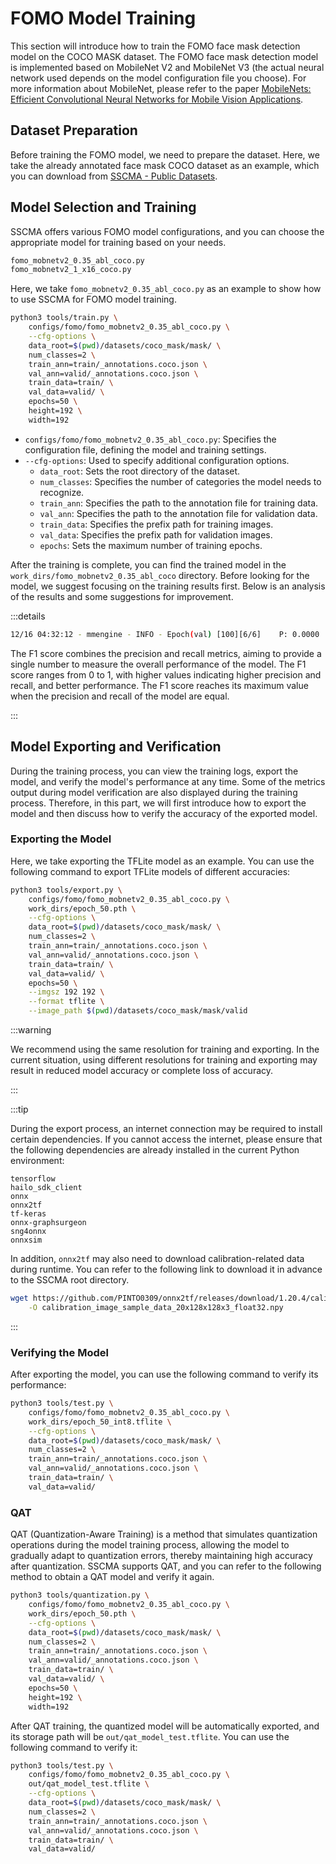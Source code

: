 # FOMO Model Training

This section will introduce how to train the FOMO face mask detection model on the COCO MASK dataset. The FOMO face mask detection model is implemented based on MobileNet V2 and MobileNet V3 (the actual neural network used depends on the model configuration file you choose). For more information about MobileNet, please refer to the paper [MobileNets: Efficient Convolutional Neural Networks for Mobile Vision Applications](https://arxiv.org/pdf/1704.04861.pdf).

## Dataset Preparation

Before training the FOMO model, we need to prepare the dataset. Here, we take the already annotated face mask COCO dataset as an example, which you can download from [SSCMA - Public Datasets](../../datasets/public#obtaining-public-datasets).

## Model Selection and Training

SSCMA offers various FOMO model configurations, and you can choose the appropriate model for training based on your needs.

```sh
fomo_mobnetv2_0.35_abl_coco.py
fomo_mobnetv2_1_x16_coco.py
```

Here, we take `fomo_mobnetv2_0.35_abl_coco.py` as an example to show how to use SSCMA for FOMO model training.

```sh
python3 tools/train.py \
    configs/fomo/fomo_mobnetv2_0.35_abl_coco.py \
    --cfg-options \
    data_root=$(pwd)/datasets/coco_mask/mask/ \
    num_classes=2 \
    train_ann=train/_annotations.coco.json \
    val_ann=valid/_annotations.coco.json \
    train_data=train/ \
    val_data=valid/ \
    epochs=50 \
    height=192 \
    width=192
```

- `configs/fomo/fomo_mobnetv2_0.35_abl_coco.py`: Specifies the configuration file, defining the model and training settings.
- `--cfg-options`: Used to specify additional configuration options.
    - `data_root`: Sets the root directory of the dataset.
    - `num_classes`: Specifies the number of categories the model needs to recognize.
    - `train_ann`: Specifies the path to the annotation file for training data.
    - `val_ann`: Specifies the path to the annotation file for validation data.
    - `train_data`: Specifies the prefix path for training images.
    - `val_data`: Specifies the prefix path for validation images.
    - `epochs`: Sets the maximum number of training epochs.

After the training is complete, you can find the trained model in the `work_dirs/fomo_mobnetv2_0.35_abl_coco` directory. Before looking for the model, we suggest focusing on the training results first. Below is an analysis of the results and some suggestions for improvement.

:::details

```sh
12/16 04:32:12 - mmengine - INFO - Epoch(val) [100][6/6]    P: 0.0000  R: 0.0000  F1: 0.0000  data_time: 0.0664  time: 0.0796
```

The F1 score combines the precision and recall metrics, aiming to provide a single number to measure the overall performance of the model. The F1 score ranges from 0 to 1, with higher values indicating higher precision and recall, and better performance. The F1 score reaches its maximum value when the precision and recall of the model are equal.

:::

## Model Exporting and Verification

During the training process, you can view the training logs, export the model, and verify the model's performance at any time. Some of the metrics output during model verification are also displayed during the training process. Therefore, in this part, we will first introduce how to export the model and then discuss how to verify the accuracy of the exported model.

### Exporting the Model

Here, we take exporting the TFLite model as an example. You can use the following command to export TFLite models of different accuracies:

```sh
python3 tools/export.py \
    configs/fomo/fomo_mobnetv2_0.35_abl_coco.py \
    work_dirs/epoch_50.pth \
    --cfg-options \
    data_root=$(pwd)/datasets/coco_mask/mask/ \
    num_classes=2 \
    train_ann=train/_annotations.coco.json \
    val_ann=valid/_annotations.coco.json \
    train_data=train/ \
    val_data=valid/ \
    epochs=50 \
    --imgsz 192 192 \
    --format tflite \
    --image_path $(pwd)/datasets/coco_mask/mask/valid
```

:::warning

We recommend using the same resolution for training and exporting. In the current situation, using different resolutions for training and exporting may result in reduced model accuracy or complete loss of accuracy.

:::

:::tip

During the export process, an internet connection may be required to install certain dependencies. If you cannot access the internet, please ensure that the following dependencies are already installed in the current Python environment:

```
tensorflow
hailo_sdk_client
onnx
onnx2tf
tf-keras
onnx-graphsurgeon
sng4onnx
onnxsim
```

In addition, `onnx2tf` may also need to download calibration-related data during runtime. You can refer to the following link to download it in advance to the SSCMA root directory.

```sh
wget https://github.com/PINTO0309/onnx2tf/releases/download/1.20.4/calibration_image_sample_data_20x128x128x3_float32.npy  \
    -O calibration_image_sample_data_20x128x128x3_float32.npy
```

:::

### Verifying the Model

After exporting the model, you can use the following command to verify its performance:

```sh
python3 tools/test.py \
    configs/fomo/fomo_mobnetv2_0.35_abl_coco.py \
    work_dirs/epoch_50_int8.tflite \
    --cfg-options \
    data_root=$(pwd)/datasets/coco_mask/mask/ \
    num_classes=2 \
    train_ann=train/_annotations.coco.json \
    val_ann=valid/_annotations.coco.json \
    train_data=train/ \
    val_data=valid/
```

### QAT

QAT (Quantization-Aware Training) is a method that simulates quantization operations during the model training process, allowing the model to gradually adapt to quantization errors, thereby maintaining high accuracy after quantization. SSCMA supports QAT, and you can refer to the following method to obtain a QAT model and verify it again.

```sh
python3 tools/quantization.py \
    configs/fomo/fomo_mobnetv2_0.35_abl_coco.py \
    work_dirs/epoch_50.pth \
    --cfg-options \
    data_root=$(pwd)/datasets/coco_mask/mask/ \
    num_classes=2 \
    train_ann=train/_annotations.coco.json \
    val_ann=valid/_annotations.coco.json \
    train_data=train/ \
    val_data=valid/ \
    epochs=50 \
    height=192 \
    width=192
```

After QAT training, the quantized model will be automatically exported, and its storage path will be `out/qat_model_test.tflite`. You can use the following command to verify it:

```sh
python3 tools/test.py \
    configs/fomo/fomo_mobnetv2_0.35_abl_coco.py \
    out/qat_model_test.tflite \
    --cfg-options \
    data_root=$(pwd)/datasets/coco_mask/mask/ \
    num_classes=2 \
    train_ann=train/_annotations.coco.json \
    val_ann=valid/_annotations.coco.json \
    train_data=train/ \
    val_data=valid/
```
